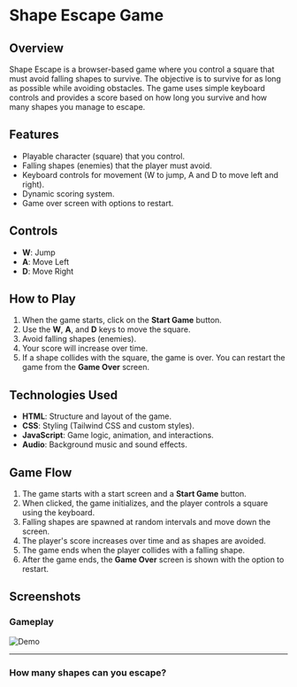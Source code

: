 # Shape Escape Game

## Overview

Shape Escape is a browser-based game where you control a square that must avoid falling shapes to survive. The objective is to survive for as long as possible while avoiding obstacles. The game uses simple keyboard controls and provides a score based on how long you survive and how many shapes you manage to escape.

## Features

- Playable character (square) that you control.
- Falling shapes (enemies) that the player must avoid.
- Keyboard controls for movement (W to jump, A and D to move left and right).
- Dynamic scoring system.
- Game over screen with options to restart.

## Controls

- **W**: Jump
- **A**: Move Left
- **D**: Move Right

## How to Play

1. When the game starts, click on the **Start Game** button.
2. Use the **W**, **A**, and **D** keys to move the square.
3. Avoid falling shapes (enemies).
4. Your score will increase over time.
5. If a shape collides with the square, the game is over. You can restart the game from the **Game Over** screen.

## Technologies Used

- **HTML**: Structure and layout of the game.
- **CSS**: Styling (Tailwind CSS and custom styles).
- **JavaScript**: Game logic, animation, and interactions.
- **Audio**: Background music and sound effects.

## Game Flow

1. The game starts with a start screen and a **Start Game** button.
2. When clicked, the game initializes, and the player controls a square using the keyboard.
3. Falling shapes are spawned at random intervals and move down the screen.
4. The player's score increases over time and as shapes are avoided.
5. The game ends when the player collides with a falling shape.
6. After the game ends, the **Game Over** screen is shown with the option to restart.

## Screenshots

### Gameplay

![Demo](https://cloud-lqdgmle88-hack-club-bot.vercel.app/0screenshot_from_2024-12-07_22-59-15.png)

--- 

### How many shapes can you escape?